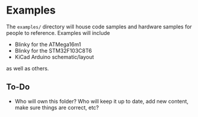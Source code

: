 # Examples

The `examples/` directory will house code samples and hardware samples for
people to reference. Examples will include

* Blinky for the ATMega16m1
* Blinky for the STM32F103C8T6
* KiCad Arduino schematic/layout

as well as others.

## To-Do

* Who will own this folder? Who will keep it up to date, add new content, make
  sure things are correct, etc?
